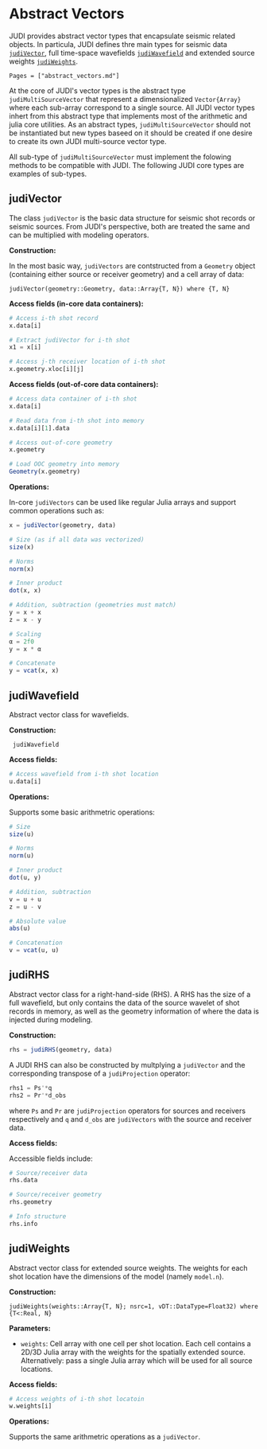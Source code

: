 # Abstract Vectors

JUDI provides abstract vector types that encapsulate seismic related objects. In particula, JUDI defines thre main types for seismic data [`judiVector`](@ref), full time-space wavefields [`judiWavefield`](@ref) and extended source weights [`judiWeights`](@ref).

```@contents
Pages = ["abstract_vectors.md"]
```

At the core of JUDI's vector types is the abstract type `judiMultiSourceVector` that represent a dimensionalized `Vector{Array}` where each sub-array correspond to a single source. All JUDI vector types inhert from this abstract type that implements most of the arithmetic and julia core utilities. As an abstract types, `judiMultiSourceVector` should not be instantiated but new types baseed on it should be created if one desire to create its own JUDI multi-source vector type.

All sub-type of `judiMultiSourceVector` must implement the folowing methods to be compatible with JUDI. The following JUDI core types are examples of sub-types.

## judiVector

The class `judiVector` is the basic data structure for seismic shot records or seismic sources. From JUDI's perspective, both are treated the same and can be multiplied with modeling operators.

**Construction:**

In the most basic way, `judiVectors` are contstructed from a `Geometry` object (containing either source or receiver geometry) and a cell array of data:

```@docs
judiVector(geometry::Geometry, data::Array{T, N}) where {T, N}
```

**Access fields (in-core data containers):**

```julia
# Access i-th shot record
x.data[i]

# Extract judiVector for i-th shot
x1 = x[i]

# Access j-th receiver location of i-th shot
x.geometry.xloc[i][j]
```

**Access fields (out-of-core data containers):**

```julia
# Access data container of i-th shot
x.data[i]

# Read data from i-th shot into memory
x.data[i][1].data

# Access out-of-core geometry
x.geometry

# Load OOC geometry into memory
Geometry(x.geometry)
```

**Operations:**

In-core `judiVectors` can be used like regular Julia arrays and support common operations such as:


```julia
x = judiVector(geometry, data)

# Size (as if all data was vectorized)
size(x)

# Norms
norm(x)

# Inner product
dot(x, x)

# Addition, subtraction (geometries must match)
y = x + x
z = x - y

# Scaling
α = 2f0
y = x * α

# Concatenate
y = vcat(x, x)
```


## judiWavefield

Abstract vector class for wavefields. 

**Construction:**

```@docs
 judiWavefield
```

**Access fields:**

```julia
# Access wavefield from i-th shot location
u.data[i]
```

**Operations:**

Supports some basic arithmetric operations:

```julia
# Size 
size(u)

# Norms
norm(u)

# Inner product 
dot(u, y)

# Addition, subtraction
v = u + u
z = u - v

# Absolute value
abs(u)

# Concatenation
v = vcat(u, u)
```

## judiRHS

Abstract vector class for a right-hand-side (RHS). A RHS has the size of a full wavefield, but only contains the data of the source wavelet of shot records in memory, as well as the geometry information of where the data is injected during modeling.

**Construction:**

```julia
rhs = judiRHS(geometry, data)
```

A JUDI RHS can also be constructed by multplying a `judiVector` and the corresponding transpose of a `judiProjection` operator:

```julia
rhs1 = Ps'*q
rhs2 = Pr'*d_obs
```

where `Ps` and `Pr` are `judiProjection` operators for sources and receivers respectively and `q` and `d_obs` are `judiVectors` with the source and receiver data.

 **Access fields:**

Accessible fields include:

```julia
# Source/receiver data
rhs.data

# Source/receiver geometry
rhs.geometry

# Info structure
rhs.info
```

## judiWeights

Abstract vector class for extended source weights. The weights for each shot location have the dimensions of the model (namely `model.n`).

**Construction:**

```@docs
judiWeights(weights::Array{T, N}; nsrc=1, vDT::DataType=Float32) where {T<:Real, N}
```

**Parameters:**

 * `weights`: Cell array with one cell per shot location. Each cell contains a 2D/3D Julia array with the weights for the spatially extended source. Alternatively: pass a single Julia array which will be used for all source locations.

**Access fields:**

```julia
# Access weights of i-th shot locatoin
w.weights[i]
```

**Operations:**

Supports the same arithmetric operations as a `judiVector`.
